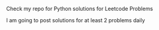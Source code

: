 Check my repo for Python solutions for Leetcode Problems

I am going to post solutions for at least 2 problems daily
